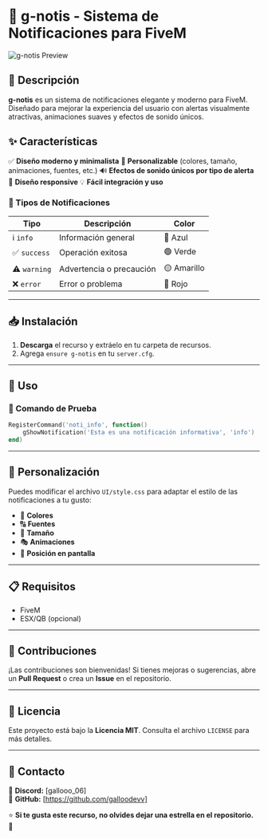# 🔔 g-notis - Sistema de Notificaciones para FiveM

![g-notis Preview](https://i.imgur.com/UPVesT0.png)

## 📌 Descripción
**g-notis** es un sistema de notificaciones elegante y moderno para FiveM. Diseñado para mejorar la experiencia del usuario con alertas visualmente atractivas, animaciones suaves y efectos de sonido únicos.

## ✨ Características
✅ **Diseño moderno y minimalista**
🎨 **Personalizable** (colores, tamaño, animaciones, fuentes, etc.)
🔊 **Efectos de sonido únicos por tipo de alerta**
📱 **Diseño responsive**
💡 **Fácil integración y uso**

### 📢 Tipos de Notificaciones
| Tipo      | Descripción                 | Color   |
|-----------|-----------------------------|---------|
| ℹ️ `info`    | Información general         | 🔵 Azul  |
| ✅ `success` | Operación exitosa           | 🟢 Verde |
| ⚠️ `warning` | Advertencia o precaución    | 🟡 Amarillo |
| ❌ `error`   | Error o problema            | 🔴 Rojo  |

---

## 📥 Instalación
1. **Descarga** el recurso y extráelo en tu carpeta de recursos.
2. Agrega `ensure g-notis` en tu `server.cfg`.

---

## 🚀 Uso

### 📌 Comando de Prueba
```lua
RegisterCommand('noti_info', function()
    gShowNotification('Esta es una notificación informativa', 'info')
end)
```

---

## 🎨 Personalización
Puedes modificar el archivo `UI/style.css` para adaptar el estilo de las notificaciones a tu gusto:
- 🎨 **Colores**
- 🔠 **Fuentes**
- 📏 **Tamaño**
- 🎭 **Animaciones**
- 📍 **Posición en pantalla**

---

## 📋 Requisitos
- FiveM
- ESX/QB (opcional)

---

## 🤝 Contribuciones
¡Las contribuciones son bienvenidas! Si tienes mejoras o sugerencias, abre un **Pull Request** o crea un **Issue** en el repositorio.

---

## 📜 Licencia
Este proyecto está bajo la **Licencia MIT**. Consulta el archivo `LICENSE` para más detalles.

---

## 💌 Contacto
📌 **Discord:** [gallooo_06]  
📌 **GitHub:** [https://github.com/galloodevv]  

⭐ **Si te gusta este recurso, no olvides dejar una estrella en el repositorio.** 🚀

